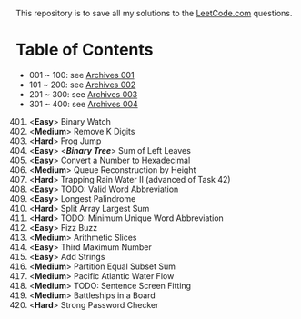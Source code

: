 This repository is to save all my solutions to the [LeetCode.com][LeetCode]
questions.


Table of Contents
=================

- 001 ~ 100: see [Archives 001][archive001]
- 101 ~ 200: see [Archives 002][archive002]
- 201 ~ 300: see [Archives 003][archive003]
- 301 ~ 400: see [Archives 004][archive004]

401. \<**Easy**>    Binary Watch
402. \<**Medium**>  Remove K Digits
403. \<**Hard**>    Frog Jump
404. \<**Easy**>    \<***Binary Tree***> Sum of Left Leaves
405. \<**Easy**>    Convert a Number to Hexadecimal
406. \<**Medium**>  Queue Reconstruction by Height
407. \<**Hard**>    Trapping Rain Water II (advanced of Task 42)
408. \<**Easy**>    TODO: Valid Word Abbreviation
409. \<**Easy**>    Longest Palindrome
410. \<**Hard**>    Split Array Largest Sum
411. \<**Hard**>    TODO: Minimum Unique Word Abbreviation
412. \<**Easy**>    Fizz Buzz
413. \<**Medium**>  Arithmetic Slices
414. \<**Easy**>    Third Maximum Number
415. \<**Easy**>    Add Strings
416. \<**Medium**>  Partition Equal Subset Sum
417. \<**Medium**>  Pacific Atlantic Water Flow
418. \<**Medium**>  TODO: Sentence Screen Fitting
419. \<**Medium**>  Battleships in a Board
420. \<**Hard**>    Strong Password Checker



[LeetCode]: https://leetcode.com/problemset/all/
[archive001]: /archives001
[archive002]: /archives002
[archive003]: /archives003
[archive004]: /archives004
